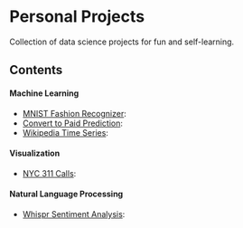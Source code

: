 # Personal Projects
Collection of data science projects for fun and self-learning. 

## Contents
#### Machine Learning
- [MNIST Fashion Recognizer](MNIST_fashion_recognizer/MNIST_Fashion_Recognizer.ipynb):
- [Convert to Paid Prediction](conversion_prediction/CTP_Classifier.ipynb):
- [Wikipedia Time Series](wikipedia_time_series/Web_Traffic_Prediction.ipynb):

#### Visualization
- [NYC 311 Calls](nyc_311_dashboard/NYC_311_Calls.ipynb):

#### Natural Language Processing
- [Whispr Sentiment Analysis](whispr_sentiment_analysis/Sentiment_Analysis.ipynb):
